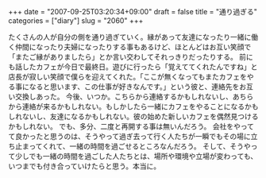 +++
date = "2007-09-25T03:20:34+09:00"
draft = false
title = "通り過ぎる"
categories = ["diary"]
slug = "2060"
+++

たくさんの人が自分の側を通り過ぎていく。縁があって友達になったり一緒に働く仲間になったり夫婦になったりする事もあるけど、ほとんどはお互い笑顔で「またご縁がありましたら」とか言い交わしてそれっきりだったりする。
前にも話したカフェが今日で最終日。遊びに行ったら「覚えててくれたんですね」と店長が寂しい笑顔で僕らを迎えてくれた。「ここが無くなってもまたカフェをやる事になると思います、この仕事が好きなんです。」という彼と、連絡先をお互い交換しあった。
今後、いつか。こちらから連絡するかもしれないし、あちらから連絡が来るかもしれない。もしかしたら一緒にカフェをやることになるかもしれないし、友達になるかもしれない。彼の始めた新しいカフェを偶然見つけるかもしれない。
でも、多分、二度と再開する事は無いんだろう。
会社をやってて良かったと思うのは、そうやって過ぎ去って行く人たちが一瞬でもその場に立ち止まってくれて、一緒の時間を過ごせるところなんだろう。
そして、そうやって少しでも一緒の時間を過ごした人たちとは、場所や環境や立場が変わっても、いつまでも付き合っていけたらと思う。本当に。
